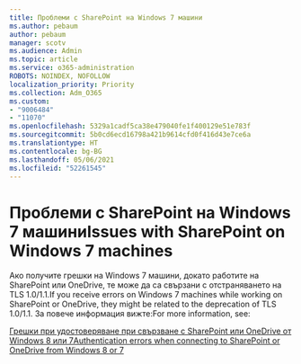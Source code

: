 ```yaml
---
title: Проблеми с SharePoint на Windows 7 машини
ms.author: pebaum
author: pebaum
manager: scotv
ms.audience: Admin
ms.topic: article
ms.service: o365-administration
ROBOTS: NOINDEX, NOFOLLOW
localization_priority: Priority
ms.collection: Adm_O365
ms.custom:
- "9006484"
- "11070"
ms.openlocfilehash: 5329a1cadf5ca38e479040fe1f400129e51e783f
ms.sourcegitcommit: 5b0cd6ecd16798a421b9614cfd0f416d43e7ce6a
ms.translationtype: HT
ms.contentlocale: bg-BG
ms.lasthandoff: 05/06/2021
ms.locfileid: "52261545"
---
```

# <a name="issues-with-sharepoint-on-windows-7-machines"></a><span data-ttu-id="ac3be-102">Проблеми с SharePoint на Windows 7 машини</span><span class="sxs-lookup"><span data-stu-id="ac3be-102">Issues with SharePoint on Windows 7 machines</span></span>

<span data-ttu-id="ac3be-103">Ако получите грешки на Windows 7 машини, докато работите на SharePoint или OneDrive, те може да са свързани с отстраняването на TLS 1.0/1.1.</span><span class="sxs-lookup"><span data-stu-id="ac3be-103">If you receive errors on Windows 7 machines while working on SharePoint or OneDrive, they might be related to the deprecation of TLS 1.0/1.1.</span></span> <span data-ttu-id="ac3be-104">За повече информация вижте:</span><span class="sxs-lookup"><span data-stu-id="ac3be-104">For more information, see:</span></span>

[<span data-ttu-id="ac3be-105">Грешки при удостоверяване при свързване с SharePoint или OneDrive от Windows 8 или 7</span><span class="sxs-lookup"><span data-stu-id="ac3be-105">Authentication errors when connecting to SharePoint or OneDrive from Windows 8 or 7</span></span>](https://docs.microsoft.com/sharepoint/troubleshoot/administration/authentication-errors-windows7)



